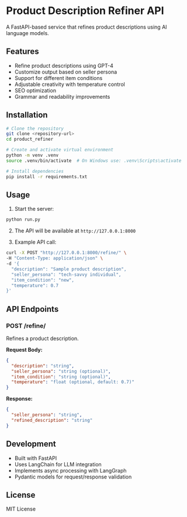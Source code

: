 # Product Description Refiner API

A FastAPI-based service that refines product descriptions using AI language models.

## Features

- Refine product descriptions using GPT-4
- Customize output based on seller persona
- Support for different item conditions
- Adjustable creativity with temperature control
- SEO optimization
- Grammar and readability improvements

## Installation

```bash
# Clone the repository
git clone <repository-url>
cd product_refiner

# Create and activate virtual environment
python -m venv .venv
source .venv/bin/activate  # On Windows use: .venv\Scripts\activate

# Install dependencies
pip install -r requirements.txt
```

## Usage

1. Start the server:
```bash
python run.py
```

2. The API will be available at `http://127.0.0.1:8000`

3. Example API call:
```bash
curl -X POST "http://127.0.0.1:8000/refine/" \
-H "Content-Type: application/json" \
-d '{
  "description": "Sample product description",
  "seller_persona": "tech-savvy individual",
  "item_condition": "new",
  "temperature": 0.7
}'
```

## API Endpoints

### POST /refine/

Refines a product description.

**Request Body:**
```json
{
  "description": "string",
  "seller_persona": "string (optional)",
  "item_condition": "string (optional)",
  "temperature": "float (optional, default: 0.7)"
}
```

**Response:**
```json
{
  "seller_persona": "string",
  "refined_description": "string"
}
```

## Development

- Built with FastAPI
- Uses LangChain for LLM integration
- Implements async processing with LangGraph
- Pydantic models for request/response validation

## License

MIT License
